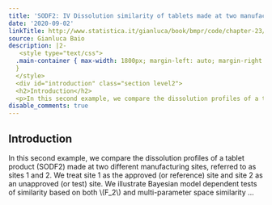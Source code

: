 ```yaml
---
title: 'SODF2: IV Dissolution similarity of tablets made at two manufacturing sites'
date: '2020-09-02'
linkTitle: http://www.statistica.it/gianluca/book/bmpr/code/chapter-23/sodf2/
source: Gianluca Baio
description: |2-
   <style type="text/css">
  .main-container { max-width: 1800px; margin-left: auto; margin-right: auto;
  }
  </style>
  <div id="introduction" class="section level2">
  <h2>Introduction</h2>
  <p>In this second example, we compare the dissolution profiles of a tablet product (SODF2) made at two different manufacturing sites, referred to as sites 1 and 2. We treat site 1 as the approved (or reference) site and site 2 as an unapproved (or test) site. We illustrate Bayesian model dependent tests of similarity based on both <span class="math inline">\(F_2\)</span> and multi-parameter space similarity ...
disable_comments: true
---
```

 <style type="text/css">
.main-container { max-width: 1800px; margin-left: auto; margin-right: auto;
}
</style>
<div id="introduction" class="section level2">
<h2>Introduction</h2>
<p>In this second example, we compare the dissolution profiles of a tablet product (SODF2) made at two different manufacturing sites, referred to as sites 1 and 2. We treat site 1 as the approved (or reference) site and site 2 as an unapproved (or test) site. We illustrate Bayesian model dependent tests of similarity based on both <span class="math inline">\(F_2\)</span> and multi-parameter space similarity ...